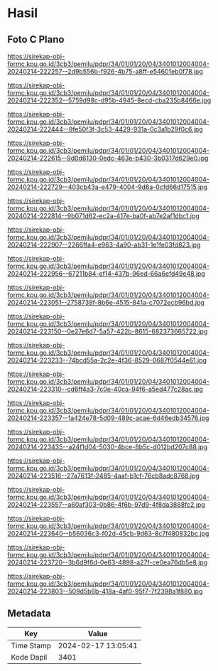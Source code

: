 # Hasil

## Foto C Plano

https://sirekap-obj-formc.kpu.go.id/3cb3/pemilu/pdpr/34/01/01/20/04/3401012004004-20240214-222257--2d9b556b-f926-4b75-a8ff-e54601eb0f78.jpg

https://sirekap-obj-formc.kpu.go.id/3cb3/pemilu/pdpr/34/01/01/20/04/3401012004004-20240214-222352--5759d98c-d95b-4945-8ecd-cba235b8466e.jpg

https://sirekap-obj-formc.kpu.go.id/3cb3/pemilu/pdpr/34/01/01/20/04/3401012004004-20240214-222444--9fe50f3f-3c53-4429-931a-0c3a1b29f0c6.jpg

https://sirekap-obj-formc.kpu.go.id/3cb3/pemilu/pdpr/34/01/01/20/04/3401012004004-20240214-222615--9d0d6130-0edc-463e-b430-3b0317d629e0.jpg

https://sirekap-obj-formc.kpu.go.id/3cb3/pemilu/pdpr/34/01/01/20/04/3401012004004-20240214-222729--403cb43a-e479-4004-9d6a-0cfd66d17515.jpg

https://sirekap-obj-formc.kpu.go.id/3cb3/pemilu/pdpr/34/01/01/20/04/3401012004004-20240214-222814--9b071d62-ec2a-417e-ba0f-ab7e2af1dbc1.jpg

https://sirekap-obj-formc.kpu.go.id/3cb3/pemilu/pdpr/34/01/01/20/04/3401012004004-20240214-222907--2266ffa4-e963-4a90-ab31-1e1fe03fd823.jpg

https://sirekap-obj-formc.kpu.go.id/3cb3/pemilu/pdpr/34/01/01/20/04/3401012004004-20240214-222956--67211b84-ef14-437b-96ed-66a6efd49e48.jpg

https://sirekap-obj-formc.kpu.go.id/3cb3/pemilu/pdpr/34/01/01/20/04/3401012004004-20240214-223051--2758739f-8b6e-4515-841a-c7072ecb96bd.jpg

https://sirekap-obj-formc.kpu.go.id/3cb3/pemilu/pdpr/34/01/01/20/04/3401012004004-20240214-223150--0e27e6d7-5a57-422b-8615-682373665722.jpg

https://sirekap-obj-formc.kpu.go.id/3cb3/pemilu/pdpr/34/01/01/20/04/3401012004004-20240214-223233--74bcd55a-2c2e-4f36-8529-0687f0544e61.jpg

https://sirekap-obj-formc.kpu.go.id/3cb3/pemilu/pdpr/34/01/01/20/04/3401012004004-20240214-223310--cd6ff4a3-7c0e-40ca-94f6-a5ed477c28ac.jpg

https://sirekap-obj-formc.kpu.go.id/3cb3/pemilu/pdpr/34/01/01/20/04/3401012004004-20240214-223357--1a424e78-5d09-489c-acae-6d46edb34576.jpg

https://sirekap-obj-formc.kpu.go.id/3cb3/pemilu/pdpr/34/01/01/20/04/3401012004004-20240214-223435--a24f1d04-5030-4bce-8b5c-d012bd207c88.jpg

https://sirekap-obj-formc.kpu.go.id/3cb3/pemilu/pdpr/34/01/01/20/04/3401012004004-20240214-223516--27a7613f-2485-4aaf-b1cf-76cb8adc8768.jpg

https://sirekap-obj-formc.kpu.go.id/3cb3/pemilu/pdpr/34/01/01/20/04/3401012004004-20240214-223557--a60af303-0b86-4f6b-97d9-4f8da3888fc2.jpg

https://sirekap-obj-formc.kpu.go.id/3cb3/pemilu/pdpr/34/01/01/20/04/3401012004004-20240214-223640--b56036c3-f02d-45cb-9d63-8c7f480832bc.jpg

https://sirekap-obj-formc.kpu.go.id/3cb3/pemilu/pdpr/34/01/01/20/04/3401012004004-20240214-223720--3b6d9f6d-0e63-4898-a27f-ce0ea76db5e8.jpg

https://sirekap-obj-formc.kpu.go.id/3cb3/pemilu/pdpr/34/01/01/20/04/3401012004004-20240214-223803--509d5b6b-418a-4af0-95f7-7f2398a1f880.jpg


## Metadata

| Key        | Value               |
| ---------- | ------------------- |
| Time Stamp | 2024-02-17 13:05:41 |
| Kode Dapil | 3401                |




